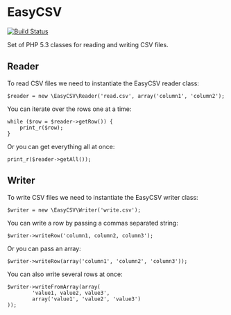 # EasyCSV

[![Build Status](https://secure.travis-ci.org/Credico/EasyCSV.png)](http://travis-ci.org/#!/Credico/EasyCSV)


Set of PHP 5.3 classes for reading and writing CSV files.

## Reader

To read CSV files we need to instantiate the EasyCSV reader class:

    $reader = new \EasyCSV\Reader('read.csv', array('column1', 'column2');

You can iterate over the rows one at a time:

    while ($row = $reader->getRow()) {
        print_r($row);
    }

Or you can get everything all at once:

    print_r($reader->getAll());

## Writer

To write CSV files we need to instantiate the EasyCSV writer class:

    $writer = new \EasyCSV\Writer('write.csv');

You can write a row by passing a commas separated string:

    $writer->writeRow('column1, column2, column3');

Or you can pass an array:

    $writer->writeRow(array('column1', 'column2', 'column3'));

You can also write several rows at once:

    $writer->writeFromArray(array(
            'value1, value2, value3',
            array('value1', 'value2', 'value3')
    ));

